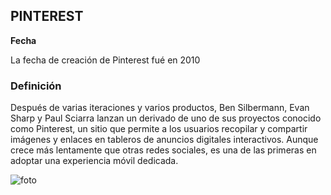 
## **PINTEREST**



**Fecha**

La fecha de creación de Pinterest fué en 2010

### **Definición**

Después de varias iteraciones y varios productos, Ben Silbermann, Evan Sharp y Paul Sciarra lanzan un derivado de uno de sus proyectos conocido como Pinterest, un sitio que permite a los usuarios recopilar y compartir imágenes y enlaces en tableros de anuncios digitales interactivos. Aunque crece más lentamente que otras redes sociales, es una de las primeras en adoptar una experiencia móvil dedicada.

![foto](https://github.com/RobertoNobleMaestro/SMX2-M8UF1A1-Pinterest-2010-TemaExpuesto-RobertoNobleMaestro/blob/main/unnamed.png)  
 

